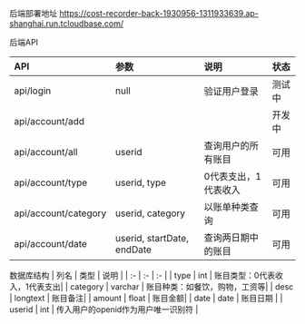 后端部署地址
https://cost-recorder-back-1930956-1311933639.ap-shanghai.run.tcloudbase.com/

后端API

| API | 参数 | 说明 | 状态 |
| :- | :- | :- | :- |
| api/login | null | 验证用户登录 | 测试中 |
| api/account/add | | | 开发中 |
| api/account/all | userid | 查询用户的所有账目 | 可用 |
| api/account/type | userid, type | 0代表支出，1代表收入 | 可用 |
| api/account/category | userid, category | 以账单种类查询 | 可用 |
| api/account/date | userid, startDate, endDate | 查询两日期中的账目 | 可用 |

数据库结构
| 列名 | 类型 | 说明 |
| :- | :- | :- |
| type | int | 账目类型：0代表收入，1代表支出|
| category | varchar | 账目种类：如餐饮，购物，工资等|
| desc | longtext | 账目备注|
| amount | float | 账目金额|
| date | date | 账目日期 |
| userid | int | 传入用户的openid作为用户唯一识别符 |
